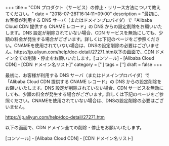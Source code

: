 +++
title = "CDN プロダクト（サービス）の停止・リリース方法について教えてください。"
date = "2018-07-28T16:14:11+09:00"
description = "最初に、お客様が利用する DNS サーバ（またはドメインプロバイダ）で「Alibaba Cloud CDN 提供する CNAME レコード」の DNS からの設定削除をお願いいたします。DNS 設定が削除されていない場合、CDN サービスを無効にしても、少額の料金が発生する場合がございます。詳しくは下記のページをご参照ください。CNAMEを使用されていない場合は、DNSの設定削除の必要はございません。https://jp.aliyun.com/help/doc-detail/27271.htm以下の画面で、CDN ドメイン全ての削除・停止をお願いいたします。[コンソール] - [Alibaba Cloud CDN] - [CDN ドメイン名リスト]"
category = ['']
tags = ['']
draft = false
+++

最初に、お客様が利用する DNS サーバ（またはドメインプロバイダ）で「Alibaba Cloud CDN 提供する CNAME レコード」の DNS からの設定削除をお願いいたします。DNS 設定が削除されていない場合、CDN サービスを無効にしても、少額の料金が発生する場合がございます。詳しくは下記のページをご参照ください。CNAMEを使用されていない場合は、DNSの設定削除の必要はございません。

https://jp.aliyun.com/help/doc-detail/27271.htm

以下の画面で、CDN ドメイン全ての削除・停止をお願いいたします。

[コンソール] - [Alibaba Cloud CDN] - [CDN ドメイン名リスト]
